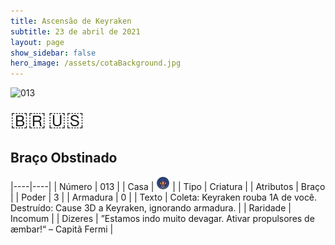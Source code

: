 ```yaml
---
title: Ascensão de Keyraken
subtitle: 23 de abril de 2021
layout: page
show_sidebar: false
hero_image: /assets/cotaBackground.jpg
---
```


![013](https://cards-keyforge.s3.eu-north-1.amazonaws.com/media/pt/rotk/013.png)

<span title="Português" style="font-size: 32px;cursor: pointer;" onclick="javascript:document.querySelector('img[alt=\'013\']').src=document.querySelector('img[alt=\'013\']').src.replace(/media\/[^/]+/, 'media/pt')">🇧🇷</span>
<span title="English" style="font-size: 32px;cursor: pointer;" onclick="javascript:document.querySelector('img[alt=\'013\']').src=document.querySelector('img[alt=\'013\']').src.replace(/media\/[^/]+/, 'media/en')">🇺🇸</span>

## Braço Obstinado

|----|----|
| Número | 013 |
| Casa | ![Keyraken](https://raw.githubusercontent.com/cardsofkeyforge/cardsofkeyforge.github.io/master/rotk/keyraken.png "Keyraken") |
| Tipo | Criatura |
| Atributos | Braço |
| Poder | 3 |
| Armadura | 0 |
| Texto | Coleta: Keyraken rouba 1A de você. Destruído: Cause 3D a Keyraken, ignorando armadura. |
| Raridade | Incomum |
| Dizeres | ”Estamos indo muito devagar.  Ativar propulsores de æmbar!“ – Capitã Fermi |
